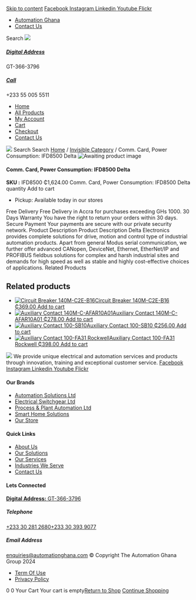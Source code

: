 [Skip to content](https://store.automationghana.com/product/comm-card-power-consumption-ifd8500-delta/#content)
[ Facebook ](https://www.facebook.com/automationgh/) [ Instagram ](https://www.instagram.com/automationgh/) [ Linkedin ](https://www.linkedin.com/company/the-automation-ghana-limited/) [ Youtube ](https://www.youtube.com/channel/UCurrRDUSm5oIW39VXjn1u0w) [ Flickr ](https://www.flickr.com/photos/181794037@N07/)
  * [ Automation Ghana ](https://automationghana.com)
  * [ Contact Us ](https://store.automationghana.com/contact/)


Search
[ ![](https://store.automationghana.com/wp-content/uploads/2024/04/Website-TAGG-Logo-BLUE.png) ](https://store.automationghana.com/)
[ ](https://maps.app.goo.gl/m4xeaagWCNbLk4jM6)
#####  [ Digital Address ](https://maps.app.goo.gl/m4xeaagWCNbLk4jM6)
GT-366-3796 
[ ](tel:+233550055511)
#####  [ Call ](tel:+233550055511)
+233 55 005 5511 
  * [Home](https://store.automationghana.com/)
  * [All Products](https://store.automationghana.com/shop/)
  * [My Account](https://store.automationghana.com/my-account/)
  * [Cart](https://store.automationghana.com/cart/)
  * [Checkout](https://store.automationghana.com/checkout/)
  * [Contact Us](https://store.automationghana.com/contact/)


[![](https://store.automationghana.com/wp-content/uploads/2024/04/AutomationGhana_logo_white.png)](https://store.automationghana.com)
Search
Search
[Home](https://store.automationghana.com) / [Invisible Category](https://store.automationghana.com/product-category/invisible-category/) / Comm. Card, Power Consumption: IFD8500 Delta
![Awaiting product image](https://store.automationghana.com/wp-content/uploads/woocommerce-placeholder-600x600.png)
####  Comm. Card, Power Consumption: IFD8500 Delta 
**SKU :** IFD8500 
₵1,624.00
Comm. Card, Power Consumption: IFD8500 Delta quantity
Add to cart
  * Pickup: Available today in our stores


Free Delivery 
Free Delivery in Accra for purchases exceeding GHs 1000. 
30 Days Warranty 
You have the right to return your orders within 30 days. 
Secure Payment 
Your payments are secure with our private security network. 
Product Description
Product Description
Delta Electronics provides complete solutions for drive, motion and control type of industrial automation products. Apart from general Modus serial communication, we further offer advanced CANopen, DeviceNet, Ethernet, EtherNet/IP and PROFIBUS fieldbus solutions for complex and harsh industrial sites and demands for high speed as well as stable and highly cost-effective choices of applications.
Related Products 
## Related products
  * [![Circuit Breaker 140M-C2E-B16](https://store.automationghana.com/wp-content/uploads/2020/12/140M-C2E-B16.jpg)Circuit Breaker 140M-C2E-B16 ₵369.00 ](https://store.automationghana.com/product/circuit-breaker-140m-c2e-b16/)
[Add to cart](https://store.automationghana.com/product/comm-card-power-consumption-ifd8500-delta/?add-to-cart=2981)
  * [![Auxiliary Contact 140M-C-AFAR10A01](https://store.automationghana.com/wp-content/uploads/2020/12/140M-C-AFAR10A01-300x298.jpg)Auxiliary Contact 140M-C-AFAR10A01 ₵278.00 ](https://store.automationghana.com/product/auxiliary-contact-140m-c-afar10a01/)
[Add to cart](https://store.automationghana.com/product/comm-card-power-consumption-ifd8500-delta/?add-to-cart=2963)
  * [![Auxiliary Contact 100-SB10](https://store.automationghana.com/wp-content/uploads/2020/11/Auxilliary-Contact-300x300.jpg)Auxiliary Contact 100-SB10 ₵256.00 ](https://store.automationghana.com/product/auxiliary-contact-100-sb10/)
[Add to cart](https://store.automationghana.com/product/comm-card-power-consumption-ifd8500-delta/?add-to-cart=2952)
  * [![Auxiliary Contact 100-FA31 Rockwell](https://store.automationghana.com/wp-content/uploads/2020/11/Auxilliary-Contact-Block-100-FA31.jpg)Auxiliary Contact 100-FA31 Rockwell ₵398.00 ](https://store.automationghana.com/product/auxiliary-contact-100-fa31-rockwell/)
[Add to cart](https://store.automationghana.com/product/comm-card-power-consumption-ifd8500-delta/?add-to-cart=2937)


![](https://store.automationghana.com/wp-content/uploads/2024/04/AutomationGhana_logo_white.png)
We provide unique electrical and automation services and products through innovation, training and exceptional customer service.
[ Facebook ](https://www.facebook.com/automationgh/) [ Instagram ](https://www.instagram.com/automationgh/) [ Linkedin ](https://www.linkedin.com/company/the-automation-ghana-limited/) [ Youtube ](https://www.youtube.com/channel/UCurrRDUSm5oIW39VXjn1u0w) [ Flickr ](https://www.flickr.com/photos/181794037@N07/)
#### Our Brands
  * [ Automation Solutions Ltd ](https://store.automationghana.com/product/comm-card-power-consumption-ifd8500-delta/)
  * [ Electrical Switchgear Ltd ](https://store.automationghana.com/product/comm-card-power-consumption-ifd8500-delta/)
  * [ Process & Plant Automation Ltd ](https://store.automationghana.com/product/comm-card-power-consumption-ifd8500-delta/)
  * [ Smart Home Solutions ](https://store.automationghana.com/product/comm-card-power-consumption-ifd8500-delta/)
  * [ Our Store ](https://store.automationghana.com/product/comm-card-power-consumption-ifd8500-delta/)


#### Quick Links
  * [ About Us ](https://store.automationghana.com/product/comm-card-power-consumption-ifd8500-delta/)
  * [ Our Solutions ](https://store.automationghana.com/product/comm-card-power-consumption-ifd8500-delta/)
  * [ Our Services ](https://store.automationghana.com/product/comm-card-power-consumption-ifd8500-delta/)
  * [ Industries We Serve ](https://store.automationghana.com/product/comm-card-power-consumption-ifd8500-delta/)
  * [ Contact Us ](https://store.automationghana.com/product/comm-card-power-consumption-ifd8500-delta/)


#### Lets Connected
[**Digital Address:** GT-366-3796](https://maps.app.goo.gl/m4xeaagWCNbLk4jM6)
#####  Telephone 
[ +233 30 281 2680](tel:+233302812680)[+233 30 393 9077](https://store.automationghana.com/product/comm-card-power-consumption-ifd8500-delta/+233303939077)
#####  Email Address 
enquiries@automationghana.com 
© Copyright The Automation Ghana Group 2024
  * [ Term Of Use ](https://store.automationghana.com/product/comm-card-power-consumption-ifd8500-delta/)
  * [ Privacy Policy ](https://store.automationghana.com/product/comm-card-power-consumption-ifd8500-delta/)


0
0
Your Cart
Your cart is empty[Return to Shop](https://store.automationghana.com/shop/)
[Continue Shopping](https://store.automationghana.com/product/comm-card-power-consumption-ifd8500-delta/)
